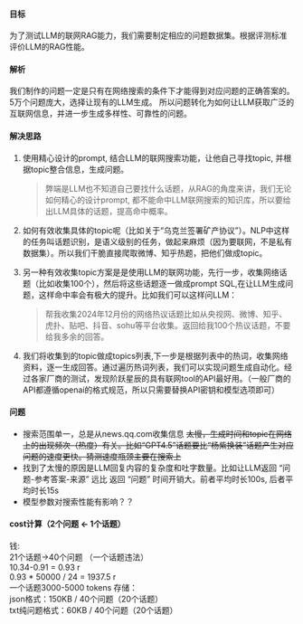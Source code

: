 #### 目标
为了测试LLM的联网RAG能力，我们需要制定相应的问题数据集。根据评测标准评价LLM的RAG性能。

#### 解析
我们制作的问题一定是只有在网络搜索的条件下才能得到对应问题的正确答案的。
5万个问题庞大，选择让现有的LLM生成。
所以问题转化为如何让LLM获取广泛的互联网信息，并进一步生成多样性、可靠性的问题。

#### 解决思路
1. 使用精心设计的prompt, 结合LLM的联网搜索功能，让他自己寻找topic, 并根据topic整合信息，生成问题。
    >弊端是LLM也不知道自己要找什么话题，从RAG的角度来讲，我们无论如何精心的设计prompt, 都不能命中LLM联网搜索的知识库，所以要给出LLM具体的话题，提高命中概率。

2. 如何有效收集具体的topic呢（比如关于“乌克兰签署矿产协议”）。NLP中这样的任务叫话题识别，是语义级别的任务，做起来麻烦（因为要联网，不是私有数据集）。所以我们干脆直接爬取微博、知乎热题，把他们做成topic。

3. 另一种有效收集topic方案是是使用LLM的联网功能，先行一步，收集网络话题（比如收集100个），然后将这些话题逐一做成prompt SQL,在让LLM生成问题，这样命中率会有极大的提升。比如我们可以这样问LLM：
    >帮我收集2024年12月份的网络热议话题比如从央视网、微博、知乎、虎扑、贴吧、抖音、sohu等平台收集。返回给我100个热议话题，不要给我多余的回答。

4. 我们将收集到的topic做成topics列表,下一步是根据列表中的热词，收集网络资料，逐一生成回答。通过遍历热词列表，我们可以实现问题生成自动化。经过各家厂商的测试，发现阶跃星辰的具有联网tool的API最好用。（一般厂商的API都遵循openai的格式规范，所以只需要替换API密钥和模型选项即可）

#### 问题 
- 搜索范围单一，总是从news.qq.com收集信息
~~太慢，生成时间和topic在网络上的出现频次（热度）有关。比如“GPT4.5”话题要比“杨紫换装”话题产生对应问题的速度更快。猜测速度瓶颈主要在搜索上~~
- 找到了太慢的原因是LLM回复内容的复杂度和吐字数量。比如让LLM返回 “问题-参考答案-来源” 远比 返回 “问题” 时间开销大。前者平均时长100s, 后者平均时长15s
- 模型参数对搜索性能有影响？？

#### cost计算（2个问题 <- 1个话题）
钱:  
21个话题->40个问题 （一个话题违法）  
10.34-0.91 = 0.93 r  
0.93 * 50000 / 24 = 1937.5 r  
一个话题3000-5000 tokens
存储：  
json格式：150KB / 40个问题（20个话题）  
txt纯问题格式：60KB / 40个问题（20个话题）  







